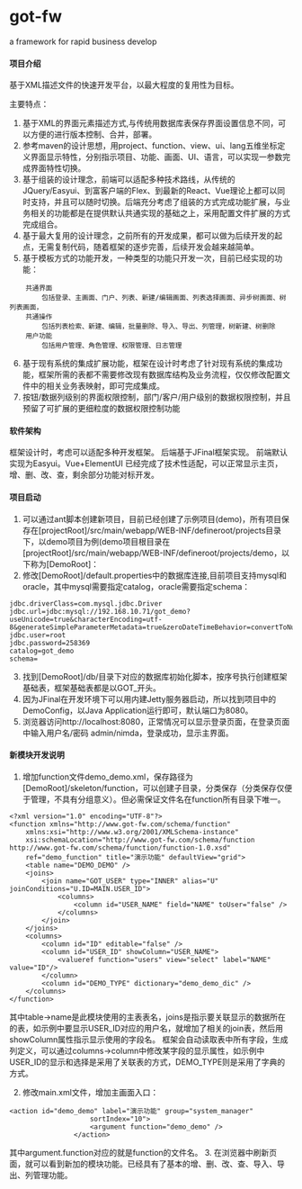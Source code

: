 # got-fw
a framework for rapid business develop

#### 项目介绍
基于XML描述文件的快速开发平台，以最大程度的复用性为目标。

主要特点：
1. 基于XML的界面元素描述方式,与传统用数据库表保存界面设置信息不同，可以方便的进行版本控制、合并，部署。
2. 参考maven的设计思想，用project、function、view、ui、lang五维坐标定义界面显示特性，分别指示项目、功能、画面、UI、语言，可以实现一参数完成界面特性切换。
3. 基于组装的设计理念，前端可以适配多种技术路线，从传统的JQuery/Easyui、到富客户端的Flex、到最新的React、Vue理论上都可以同时支持，并且可以随时切换。后端充分考虑了组装的方式完成功能扩展，与业务相关的功能都是在提供默认共通实现的基础之上，采用配置文件扩展的方式完成组合。
4. 基于最大复用的设计理念，之前所有的开发成果，都可以做为后续开发的起点，无需复制代码，随着框架的逐步完善，后续开发会越来越简单。
5. 基于模板方式的功能开发，一种类型的功能只开发一次，目前已经实现的功能：
```
	共通界面
		包括登录、主画面、门户、列表、新建/编辑画面、列表选择画面、异步树画面、树列表画面，
	共通操作
		包括列表检索、新建、编辑，批量删除、导入、导出、列管理，树新建、树删除
	用户功能	
		包括用户管理、角色管理、权限管理、日志管理
```
6. 基于现有系统的集成扩展功能，框架在设计时考虑了针对现有系统的集成功能，框架所需的表都不需要修改现有数据库结构及业务流程，仅仅修改配置文件中的相关业务表映射，即可完成集成。
7. 按钮/数据列级别的界面权限控制，部门/客户/用户级别的数据权限控制，并且预留了可扩展的更细粒度的数据权限控制功能

#### 软件架构
框架设计时，考虑可以适配多种开发框架。
后端基于JFinal框架实现。
前端默认实现为Easyui。Vue+ElementUI 已经完成了技术性适配，可以正常显示主页，增、删、改、查，剩余部分功能对标开发。

#### 项目启动

1. 可以通过ant脚本创建新项目，目前已经创建了示例项目(demo)，所有项目保存在[projectRoot]/src/main/webapp/WEB-INF/defineroot/projects目录下，以demo项目为例(demo项目根目录在[projectRoot]/src/main/webapp/WEB-INF/defineroot/projects/demo，以下称为[DemoRoot]：
2. 修改[DemoRoot]/default.properties中的数据库连接,目前项目支持mysql和oracle，其中mysql需要指定catalog，oracle需要指定schema：
```
jdbc.driverClass=com.mysql.jdbc.Driver
jdbc.url=jdbc:mysql://192.168.10.71/got_demo?useUnicode=true&characterEncoding=utf-8&generateSimpleParameterMetadata=true&zeroDateTimeBehavior=convertToNull
jdbc.user=root
jdbc.password=258369
catalog=got_demo
schema=
```
3. 找到[DemoRoot]/db/目录下对应的数据库初始化脚本，按序号执行创建框架基础表，框架基础表都是以GOT_开头。
4. 因为JFinal在开发环境下可以用内建Jetty服务器启动，所以找到项目中的DemoConfig，以Java Application运行即可，默认端口为8080。
5. 浏览器访问http://localhost:8080，正常情况可以显示登录页面，在登录页面中输入用户名/密码 admin/nimda，登录成功，显示主界面。


#### 新模块开发说明

1. 增加function文件demo_demo.xml，保存路径为[DemoRoot]/skeleton/function，可以创建子目录，分类保存（分类保存仅便于管理，不具有分组意义）。但必需保证文件名在function所有目录下唯一。
```
<?xml version="1.0" encoding="UTF-8"?>
<function xmlns="http://www.got-fw.com/schema/function"
	xmlns:xsi="http://www.w3.org/2001/XMLSchema-instance"
	xsi:schemaLocation="http://www.got-fw.com/schema/function http://www.got-fw.com/schema/function/function-1.0.xsd"
	ref="demo_function" title="演示功能" defaultView="grid">
	<table name="DEMO_DEMO" />
	<joins>
		<join name="GOT_USER" type="INNER" alias="U" joinConditions="U.ID=MAIN.USER_ID">
			<columns>
				<column id="USER_NAME" field="NAME" toUser="false" /> 
			</columns>
		</join>
	</joins>
	<columns>
		<column id="ID" editable="false" />
		<column id="USER_ID" showColumn="USER_NAME">
			<valueref function="users" view="select" label="NAME" value="ID"/>
		</column>
		<column id="DEMO_TYPE" dictionary="demo_demo_dic" />
	</columns>
</function>
```
其中table->name是此模块使用的主表表名，joins是指示要关联显示的数据所在的表，如示例中要显示USER_ID对应的用户名，就增加了相关的join表，然后用showColumn属性指示显示使用的字段名。
框架会自动读取表中所有字段，生成列定义，可以通过columns->column中修改某字段的显示属性，如示例中USER_ID的显示和选择是采用了关联表的方式，DEMO_TYPE则是采用了字典的方式。

2. 修改main.xml文件，增加主画面入口：
```
<action id="demo_demo" label="演示功能" group="system_manager"
					sortIndex="10">
					<argument function="demo_demo" />
				</action>
```
其中argument.function对应的就是function的文件名。
3. 在浏览器中刷新页面，就可以看到新加的模块功能。已经具有了基本的增、删、改、查、导入、导出、列管理功能。

